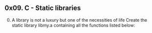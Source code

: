 ## 0x09. C - Static libraries

0. A library is not a luxury but one of the necessities of life
Create the static library libmy.a containing all the functions listed below:



